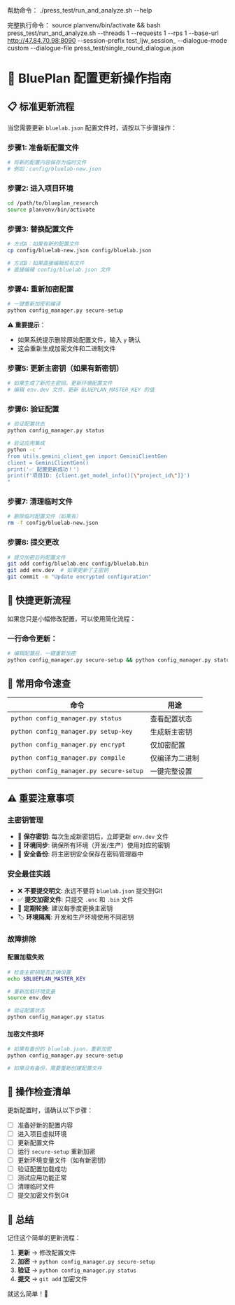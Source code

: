 帮助命令：
./press_test/run_and_analyze.sh --help

完整执行命令：
source planvenv/bin/activate && bash  press_test/run_and_analyze.sh --threads 1 --requests 1 --rps 1 --base-url http://47.84.70.98:8090 --session-prefix test_ljw_session_ --dialogue-mode custom --dialogue-file press_test/single_round_dialogue.json



# 🔄 BluePlan 配置更新操作指南

## 📋 标准更新流程

当您需要更新 `bluelab.json` 配置文件时，请按以下步骤操作：

### 步骤1: 准备新配置文件
```bash
# 将新的配置内容保存为临时文件
# 例如：config/bluelab-new.json
```

### 步骤2: 进入项目环境
```bash
cd /path/to/blueplan_research
source planvenv/bin/activate
```

### 步骤3: 替换配置文件
```bash
# 方式A：如果有新的配置文件
cp config/bluelab-new.json config/bluelab.json

# 方式B：如果直接编辑现有文件
# 直接编辑 config/bluelab.json 文件
```

### 步骤4: 重新加密配置
```bash
# 一键重新加密和编译
python config_manager.py secure-setup
```

**⚠️ 重要提示**：
- 如果系统提示删除原始配置文件，输入 `y` 确认
- 这会重新生成加密文件和二进制文件

### 步骤5: 更新主密钥（如果有新密钥）
```bash
# 如果生成了新的主密钥，更新环境配置文件
# 编辑 env.dev 文件，更新 BLUEPLAN_MASTER_KEY 的值
```

### 步骤6: 验证配置
```bash
# 验证配置状态
python config_manager.py status

# 验证应用集成
python -c "
from utils.gemini_client_gen import GeminiClientGen
client = GeminiClientGen()
print('✅ 配置更新成功！')
print(f'项目ID: {client.get_model_info()[\"project_id\"]}')
"
```

### 步骤7: 清理临时文件
```bash
# 删除临时配置文件（如果有）
rm -f config/bluelab-new.json
```

### 步骤8: 提交更改
```bash
# 提交加密后的配置文件
git add config/bluelab.enc config/bluelab.bin
git add env.dev  # 如果更新了主密钥
git commit -m "Update encrypted configuration"
```

## 🚀 快捷更新流程

如果您只是小幅修改配置，可以使用简化流程：

### 一行命令更新：
```bash
# 编辑配置后，一键重新加密
python config_manager.py secure-setup && python config_manager.py status
```

## 🔧 常用命令速查

| 命令 | 用途 |
|------|------|
| `python config_manager.py status` | 查看配置状态 |
| `python config_manager.py setup-key` | 生成新主密钥 |
| `python config_manager.py encrypt` | 仅加密配置 |
| `python config_manager.py compile` | 仅编译为二进制 |
| `python config_manager.py secure-setup` | 一键完整设置 |

## ⚠️ 重要注意事项

### 主密钥管理
- 🔑 **保存密钥**: 每次生成新密钥后，立即更新 `env.dev` 文件
- 🔄 **环境同步**: 确保所有环境（开发/生产）使用对应的密钥
- 💾 **安全备份**: 将主密钥安全保存在密码管理器中

### 安全最佳实践
- ❌ **不要提交明文**: 永远不要将 `bluelab.json` 提交到Git
- ✅ **提交加密文件**: 只提交 `.enc` 和 `.bin` 文件
- 🔄 **定期轮换**: 建议每季度更换主密钥
- 🏷️ **环境隔离**: 开发和生产环境使用不同密钥

### 故障排除

#### 配置加载失败
```bash
# 检查主密钥是否正确设置
echo $BLUEPLAN_MASTER_KEY

# 重新加载环境变量
source env.dev

# 验证配置状态
python config_manager.py status
```

#### 加密文件损坏
```bash
# 如果有备份的 bluelab.json，重新加密
python config_manager.py secure-setup

# 如果没有备份，需要重新创建配置文件
```

## 📝 操作检查清单

更新配置时，请确认以下步骤：

- [ ] 准备好新的配置内容
- [ ] 进入项目虚拟环境
- [ ] 更新配置文件
- [ ] 运行 `secure-setup` 重新加密
- [ ] 更新环境变量文件（如有新密钥）
- [ ] 验证配置加载成功
- [ ] 测试应用功能正常
- [ ] 清理临时文件
- [ ] 提交加密文件到Git

## 🎯 总结

记住这个简单的更新流程：
1. **更新** → 修改配置文件
2. **加密** → `python config_manager.py secure-setup`
3. **验证** → `python config_manager.py status`
4. **提交** → `git add` 加密文件

就这么简单！🚀 
